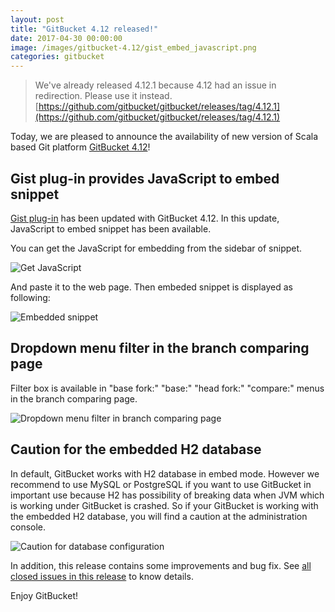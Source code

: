 ```yaml
---
layout: post
title: "GitBucket 4.12 released!"
date: 2017-04-30 00:00:00
image: /images/gitbucket-4.12/gist_embed_javascript.png
categories: gitbucket
---
```


> We've already released 4.12.1 because 4.12 had an issue in redirection. Please use it instead.
> [https://github.com/gitbucket/gitbucket/releases/tag/4.12.1](https://github.com/gitbucket/gitbucket/releases/tag/4.12.1)

Today, we are pleased to announce the availability of new version of Scala based Git platform [GitBucket 4.12](https://github.com/gitbucket/gitbucket/releases/tag/4.12)!

## Gist plug-in provides JavaScript to embed snippet

[Gist plug-in](https://github.com/gitbucket/gitbucket-gist-plugin) has been updated with GitBucket 4.12. In this update, JavaScript to embed snippet has been available.

You can get the JavaScript for embedding from the sidebar of snippet.

![Get JavaScript]({{site.baseurl}}/images/gitbucket-4.12/gist_embed_javascript.png)

And paste it to the web page. Then embeded snippet is displayed as following:

![Embedded snippet]({{site.baseurl}}/images/gitbucket-4.12/gist_embedded_snippet.png)

## Dropdown menu filter in the branch comparing page

Filter box is available in "base fork:" "base:" "head fork:" "compare:" menus in the branch comparing page.

![Dropdown menu filter in branch comparing page]({{site.baseurl}}/images/gitbucket-4.12/branch_comparing_filter.png)


## Caution for the embedded H2 database

In default, GitBucket works with H2 database in embed mode. However we recommend to use MySQL or PostgreSQL if you want to use GitBucket in important use because H2 has possibility of breaking data when JVM which is working under GitBucket is crashed. So if your GitBucket is working with the embedded H2 database, you will find a caution at the administration console.

![Caution for database configuration]({{site.baseurl}}/images/gitbucket-4.12/h2_caution.png)

In addition, this release contains some improvements and bug fix. See [all closed issues in this release](https://github.com/gitbucket/gitbucket/issues?q=is%3Aclosed+milestone%3A4.12) to know details.

Enjoy GitBucket!
